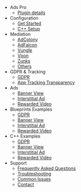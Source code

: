 - Ads Pro
  - [Plugin details](/)
- Configuration
  - [Get Started](/getstarted)
  - [C++ Setup](/cppsetup)
- Mediation
  - [AdColony](/adcolony)
  - [AdFalcon](/adfalcon)
  - [Vungle](/vungle)
  - [Vpon](/vpon)
  - [Zunks](/zunks)
  - [Others](/others)
- GDPR & Tracking
  - [GDPR](/gdpr)
  - [App Tracking Transparency](/apptrackingtransparency)
- Ads
  - [Banner View](/bannerview)
  - [Interstitial Ad](/interstitialad)
  - [Rewarded Video](/rewardedvideo)
- Blueprints Examples
  - [GDPR](/blueprintgdpr)
  - [Banner View](/blueprintbannerview)
  - [Interstitial Ad](/blueprintinterstitialad)
  - [Rewarded Video]()
- C++ Examples
  - [GDPR](/cppgdpr)
  - [Banner View](/cppbannerview)
  - [Interstitial Ad]()
  - [Rewarded Video]()
- Support
  - [Frequently Asked Questions](/frequentlyaskedquestions)
  - [Troubleshooting]()
  - [Common Issues]()
  - [Contact]()
